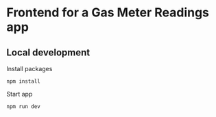 # Frontend for a Gas Meter Readings app

## Local development

Install packages
```
npm install
```

Start app
```
npm run dev
```
